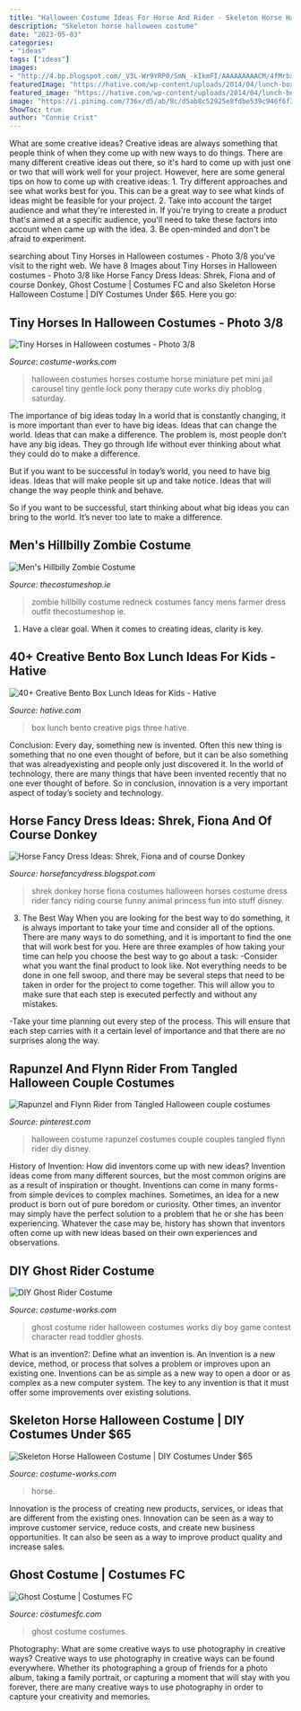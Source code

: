 ```yaml
---
title: "Halloween Costume Ideas For Horse And Rider - Skeleton Horse Halloween Costume"
description: "Skeleton horse halloween costume"
date: "2023-05-03"
categories:
- "ideas"
tags: ["ideas"]
images:
- "http://4.bp.blogspot.com/_V3L-Wr9YRP0/SmN_-kIkmFI/AAAAAAAAACM/4fMrbxTH1qk/w1200-h630-p-k-no-nu/Shrek+Fiona+Donkey.jpg"
featuredImage: "https://hative.com/wp-content/uploads/2014/04/lunch-box-ideas/5-three-pigs-lunch-box.jpg"
featured_image: "https://hative.com/wp-content/uploads/2014/04/lunch-box-ideas/5-three-pigs-lunch-box.jpg"
image: "https://i.pinimg.com/736x/d5/ab/8c/d5ab8c52925e8fdbe539c946f6f32f69.jpg"
ShowToc: true
author: "Connie Crist"
---
```



What are some creative ideas?
Creative ideas are always something that people think of when they come up with new ways to do things. There are many different creative ideas out there, so it's hard to come up with just one or two that will work well for your project. However, here are some general tips on how to come up with creative ideas: 1. Try different approaches and see what works best for you. This can be a great way to see what kinds of ideas might be feasible for your project. 2. Take into account the target audience and what they're interested in. If you're trying to create a product that's aimed at a specific audience, you'll need to take these factors into account when came up with the idea. 3. Be open-minded and don't be afraid to experiment.

	

		
searching about Tiny Horses in Halloween costumes - Photo 3/8 you've visit to the right web. We have 8 Images about Tiny Horses in Halloween costumes - Photo 3/8 like Horse Fancy Dress Ideas: Shrek, Fiona and of course Donkey, Ghost Costume | Costumes FC and also Skeleton Horse Halloween Costume | DIY Costumes Under $65. Here you go:
		
    
## Tiny Horses In Halloween Costumes - Photo 3/8

<img loading=lazy src="http://photos.costume-works.com/full/costume_2.jpg" onerror="this.onerror=null;this.src='https://tse2.mm.bing.net/th?id=OIP.jAVE0_IWjCgJkdXkQHv5qAHaJl&amp;pid=15.1';" alt="Tiny Horses in Halloween costumes - Photo 3/8">

_Source: costume-works.com_

>halloween costumes horses costume horse miniature pet mini jail carousel tiny gentle lock pony therapy cute works diy phoblog saturday. 

	

The importance of big ideas today
In a world that is constantly changing, it is more important than ever to have big ideas. Ideas that can change the world. Ideas that can make a difference.
The problem is, most people don’t have any big ideas. They go through life without ever thinking about what they could do to make a difference.

But if you want to be successful in today’s world, you need to have big ideas. Ideas that will make people sit up and take notice. Ideas that will change the way people think and behave.

So if you want to be successful, start thinking about what big ideas you can bring to the world. It’s never too late to make a difference.

    
## Men&#039;s Hillbilly Zombie Costume

<img loading=lazy src="https://www.thecostumeshop.ie/images/detailed/23/26862HillBillyZombieBack.jpg" onerror="this.onerror=null;this.src='https://tse2.mm.bing.net/th?id=OIP.yvecnc-OPAQhfuoHMGRDMgHaJ4&amp;pid=15.1';" alt="Men&#039;s Hillbilly Zombie Costume">

_Source: thecostumeshop.ie_

>zombie hillbilly costume redneck costumes fancy mens farmer dress outfit thecostumeshop ie. 

	

1. Have a clear goal. When it comes to creating ideas, clarity is key.

    
## 40+ Creative Bento Box Lunch Ideas For Kids - Hative

<img loading=lazy src="https://hative.com/wp-content/uploads/2014/04/lunch-box-ideas/5-three-pigs-lunch-box.jpg" onerror="this.onerror=null;this.src='https://tse2.mm.bing.net/th?id=OIP.LGPC_Vjnf4aD5e14KmaVZQHaJ3&amp;pid=15.1';" alt="40+ Creative Bento Box Lunch Ideas for Kids - Hative">

_Source: hative.com_

>box lunch bento creative pigs three hative. 

	

Conclusion:
Every day, something new is invented. Often this new thing is something that no one even thought of before, but it can be also something that was alreadyexisting and people only just discovered it. In the world of technology, there are many things that have been invented recently that no one ever thought of before. So in conclusion, innovation is a very important aspect of today’s society and technology.

    
## Horse Fancy Dress Ideas: Shrek, Fiona And Of Course Donkey

<img loading=lazy src="http://4.bp.blogspot.com/_V3L-Wr9YRP0/SmN_-kIkmFI/AAAAAAAAACM/4fMrbxTH1qk/w1200-h630-p-k-no-nu/Shrek+Fiona+Donkey.jpg" onerror="this.onerror=null;this.src='https://tse2.mm.bing.net/th?id=OIP.ABTYzAvezOKhQkAkVZxqGQEgDY&amp;pid=15.1';" alt="Horse Fancy Dress Ideas: Shrek, Fiona and of course Donkey">

_Source: horsefancydress.blogspot.com_

>shrek donkey horse fiona costumes halloween horses costume dress rider fancy riding course funny animal princess fun into stuff disney. 

	

3) The Best Way
When you are looking for the best way to do something, it is always important to take your time and consider all of the options. There are many ways to do something, and it is important to find the one that will work best for you. Here are three examples of how taking your time can help you choose the best way to go about a task: 
-Consider what you want the final product to look like. Not everything needs to be done in one fell swoop, and there may be several steps that need to be taken in order for the project to come together. This will allow you to make sure that each step is executed perfectly and without any mistakes.

-Take your time planning out every step of the process. This will ensure that each step carries with it a certain level of importance and that there are no surprises along the way.

    
## Rapunzel And Flynn Rider From Tangled Halloween Couple Costumes

<img loading=lazy src="https://i.pinimg.com/736x/d5/ab/8c/d5ab8c52925e8fdbe539c946f6f32f69.jpg" onerror="this.onerror=null;this.src='https://tse3.mm.bing.net/th?id=OIP.KxmJtsHbj6KrDEC3wL2rZwHaJ4&amp;pid=15.1';" alt="Rapunzel and Flynn Rider from Tangled Halloween couple costumes">

_Source: pinterest.com_

>halloween costume rapunzel costumes couple couples tangled flynn rider diy disney. 

	

History of Invention: How did inventors come up with new ideas?
Invention ideas come from many different sources, but the most common origins are as a result of inspiration or thought. Inventions can come in many forms- from simple devices to complex machines. Sometimes, an idea for a new product is born out of pure boredom or curiosity. Other times, an inventor may simply have the perfect solution to a problem that he or she has been experiencing. Whatever the case may be, history has shown that inventors often come up with new ideas based on their own experiences and observations.

    
## DIY Ghost Rider Costume

<img loading=lazy src="http://photos.costume-works.com/full/ghost_rider18.jpg" onerror="this.onerror=null;this.src='https://tse2.mm.bing.net/th?id=OIP.sXrKI3aA5e6TFMgOZFCydAHaJ3&amp;pid=15.1';" alt="DIY Ghost Rider Costume">

_Source: costume-works.com_

>ghost costume rider halloween costumes works diy boy game contest character read toddler ghosts. 

	

What is an invention?: Define what an invention is.
An invention is a new device, method, or process that solves a problem or improves upon an existing one. Inventions can be as simple as a new way to open a door or as complex as a new computer system. The key to any invention is that it must offer some improvements over existing solutions.

    
## Skeleton Horse Halloween Costume | DIY Costumes Under $65

<img loading=lazy src="https://photos.costume-works.com/full/skeleton_horse6.jpg" onerror="this.onerror=null;this.src='https://tse4.mm.bing.net/th?id=OIP.ge1KNz2ZPTEf50Xa8w0vWAHaGi&amp;pid=15.1';" alt="Skeleton Horse Halloween Costume | DIY Costumes Under $65">

_Source: costume-works.com_

>horse. 

	

Innovation is the process of creating new products, services, or ideas that are different from the existing ones. Innovation can be seen as a way to improve customer service, reduce costs, and create new business opportunities. It can also be seen as a way to improve product quality and increase sales.

    
## Ghost Costume | Costumes FC

<img loading=lazy src="http://www.costumesfc.com/wp-content/uploads/2015/08/Ghost-Costume-Kids.jpg" onerror="this.onerror=null;this.src='https://tse4.mm.bing.net/th?id=OIP.wd0PoJfoIQdY9PnAN2rDhgHaJ4&amp;pid=15.1';" alt="Ghost Costume | Costumes FC">

_Source: costumesfc.com_

>ghost costume costumes. 

	

Photography: What are some creative ways to use photography in creative ways?
Creative ways to use photography in creative ways can be found everywhere. Whether its photographing a group of friends for a photo album, taking a family portrait, or capturing a moment that will stay with you forever, there are many creative ways to use photography in order to capture your creativity and memories.

